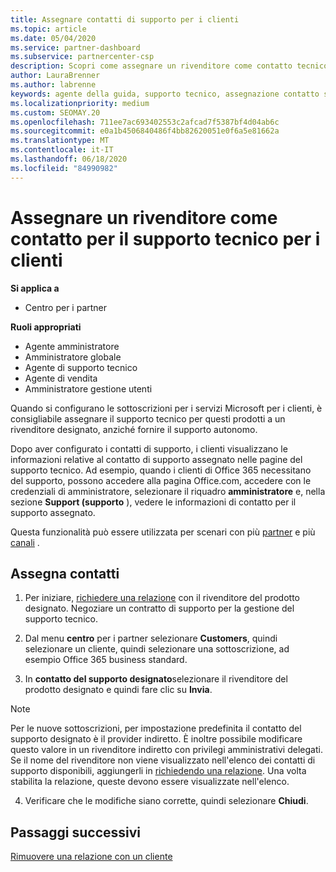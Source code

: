 ```yaml
---
title: Assegnare contatti di supporto per i clienti
ms.topic: article
ms.date: 05/04/2020
ms.service: partner-dashboard
ms.subservice: partnercenter-csp
description: Scopri come assegnare un rivenditore come contatto tecnico per i clienti che dispongono di sottoscrizioni ai servizi Microsoft.
author: LauraBrenner
ms.author: labrenne
keywords: agente della guida, supporto tecnico, assegnazione contatto supporto tecnico designato
ms.localizationpriority: medium
ms.custom: SEOMAY.20
ms.openlocfilehash: 711ee7ac693402553c2afcad7f5387bf4d04ab6c
ms.sourcegitcommit: e0a1b4506840486f4bb82620051e0f6a5e81662a
ms.translationtype: MT
ms.contentlocale: it-IT
ms.lasthandoff: 06/18/2020
ms.locfileid: "84990982"
---
```

# <a name="assign-a-reseller-as-a-technical-support-contact-for-customers"></a>Assegnare un rivenditore come contatto per il supporto tecnico per i clienti

**Si applica a**

- Centro per i partner

**Ruoli appropriati**

- Agente amministratore
- Amministratore globale
- Agente di supporto tecnico
- Agente di vendita
- Amministratore gestione utenti

Quando si configurano le sottoscrizioni per i servizi Microsoft per i clienti, è consigliabile assegnare il supporto tecnico per questi prodotti a un rivenditore designato, anziché fornire il supporto autonomo.

Dopo aver configurato i contatti di supporto, i clienti visualizzano le informazioni relative al contatto di supporto assegnato nelle pagine del supporto tecnico. Ad esempio, quando i clienti di Office 365 necessitano del supporto, possono accedere alla pagina Office.com, accedere con le credenziali di amministratore, selezionare il riquadro **amministratore** e, nella sezione **Support (supporto** ), vedere le informazioni di contatto per il supporto assegnato.

Questa funzionalità può essere utilizzata per scenari con più [partner](multipartner.md) e più [canali](multichannel.md) . 

<a href="" id="assigncontacts"></a>
## <a name="assign-contacts"></a>Assegna contatti

1.  Per iniziare, [richiedere una relazione](request-a-relationship-with-a-customer.md) con il rivenditore del prodotto designato. Negoziare un contratto di supporto per la gestione del supporto tecnico.

2.  Dal menu **centro** per i partner selezionare **Customers**, quindi selezionare un cliente, quindi selezionare una sottoscrizione, ad esempio Office 365 business standard.

3.  In **contatto del supporto designato**selezionare il rivenditore del prodotto designato e quindi fare clic su **Invia**. 

   >[!NOTE]  
 >Per le nuove sottoscrizioni, per impostazione predefinita il contatto del supporto designato è il provider indiretto. È inoltre possibile modificare questo valore in un rivenditore indiretto con privilegi amministrativi delegati.    
>Se il nome del rivenditore non viene visualizzato nell'elenco dei contatti di supporto disponibili, aggiungerli in [richiedendo una relazione](request-a-relationship-with-a-customer.md). Una volta stabilita la relazione, queste devono essere visualizzate nell'elenco.  

4.  Verificare che le modifiche siano corrette, quindi selezionare **Chiudi**.

## <a name="next-steps"></a>Passaggi successivi

[Rimuovere una relazione con un cliente](remove-a-relationship.md)
